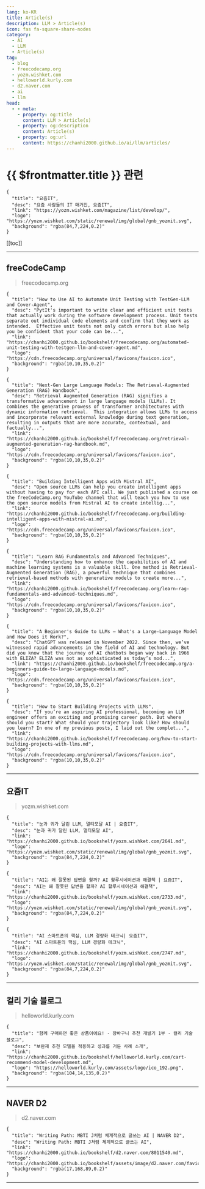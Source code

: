 ```yaml
---
lang: ko-KR
title: Article(s)
description: LLM > Article(s)
icon: fas fa-square-share-nodes
category:
  - AI
  - LLM
  - Article(s)
tag: 
  - blog
  - freecodecamp.org
  - yozm.wishket.com
  - helloworld.kurly.com
  - d2.naver.com
  - ai
  - llm
head:
  - - meta:
    - property: og:title
      content: LLM > Article(s)
    - property: og:description
      content: Article(s)
    - property: og:url
      content: https://chanhi2000.github.io/ai/llm/articles/
---
```


# {{ $frontmatter.title }} 관련

<SiteInfo
  name="freeCodeCamp Programming Tutorials: Python, JavaScript, Git & More"
  desc="Browse thousands of programming tutorials written by experts. Learn Web Development, Data Science, DevOps, Security, and get developer career advice."
  url="https://freecodecamp.org/news/"
  logo="https://cdn.freecodecamp.org/universal/favicons/favicon.ico"
  preview="https://cdn.freecodecamp.org/platform/universal/fcc_meta_1920X1080-indigo.png"/>

```component VPCard
{
  "title": "요즘IT", 
  "desc": "요즘 사람들의 IT 매거진, 요즘IT", 
  "link": "https://yozm.wishket.com/magazine/list/develop/", 
  "logo": "https://yozm.wishket.com/static/renewal/img/global/gnb_yozmit.svg", 
  "background": "rgba(84,7,224,0.2)"
}
```

<SiteInfo
  name="컬리 기술 블로그"
  desc="컬리 기술 블로그"
  url="https://helloworld.kurly.com/"
  logo="https://helloworld.kurly.com/assets/logo/ico_192.png"
  preview="http://thefarmersfront.github.io/assets/logo-square.png"/>

<SiteInfo
  name="NAVER D2"
  desc=""
  url="https://d2.naver.com"
  logo="https://chanhi2000.github.io/bookshelf/assets/image/d2.naver.com/favicon.ico"
  preview="https://chanhi2000.github.io/bookshelf/assets/image/d2.naver.com/sitebanner.png"/>

[[toc]]

---

## <FontIcon icon="fa-brands fa-free-code-camp"/>freeCodeCamp

> freecodecamp.org

```component VPCard
{
  "title": "How to Use AI to Automate Unit Testing with TestGen-LLM and Cover-Agent",
  "desc": "PytIt's important to write clear and efficient unit tests that actually work during the software development process. Unit tests separate out individual code elements and confirm that they work as intended.  Effective unit tests not only catch errors but also help you be confident that your code can be...",
  "link": "https://chanhi2000.github.io/bookshelf/freecodecamp.org/automated-unit-testing-with-testgen-llm-and-cover-agent.md",
  "logo": "https://cdn.freecodecamp.org/universal/favicons/favicon.ico",
  "background": "rgba(10,10,35,0.2)"
}
```

```component VPCard
{
  "title": "Next-Gen Large Language Models: The Retrieval-Augmented Generation (RAG) Handbook",
  "desc": "Retrieval Augmented Generation (RAG) signifies a transformative advancement in large language models (LLMs). It combines the generative prowess of transformer architectures with dynamic information retrieval.  This integration allows LLMs to access and incorporate relevant external knowledge during text generation, resulting in outputs that are more accurate, contextual, and factually...",
  "link": "https://chanhi2000.github.io/bookshelf/freecodecamp.org/retrieval-augmented-generation-rag-handbook.md",
  "logo": "https://cdn.freecodecamp.org/universal/favicons/favicon.ico",
  "background": "rgba(10,10,35,0.2)"
}
```

```component VPCard
{
  "title": "Building Intelligent Apps with Mistral AI",
  "desc": "Open source LLMs can help you create intelligent apps without having to pay for each API call. We just published a course on the freeCodeCamp.org YouTube channel that will teach you how to use the open source models from Mistral AI to create intellig...",
  "link": "https://chanhi2000.github.io/bookshelf/freecodecamp.org/building-intelligent-apps-with-mistral-ai.md",
  "logo": "https://cdn.freecodecamp.org/universal/favicons/favicon.ico",
  "background": "rgba(10,10,35,0.2)"
}
```

```component VPCard
{
  "title": "Learn RAG Fundamentals and Advanced Techniques",
  "desc": "Understanding how to enhance the capabilities of AI and machine learning systems is a valuable skill. One method is Retrieval-Augmented Generation (RAG), a powerful technique that combines retrieval-based methods with generative models to create more...",
  "link": "https://chanhi2000.github.io/bookshelf/freecodecamp.org/learn-rag-fundamentals-and-advanced-techniques.md",
  "logo": "https://cdn.freecodecamp.org/universal/favicons/favicon.ico",
  "background": "rgba(10,10,35,0.2)"
}
```

```component VPCard
{
  "title": "A Beginner's Guide to LLMs – What's a Large-Language Model and How Does it Work?",
  "desc": "ChatGPT was released in November 2022. Since then, we’ve witnessed rapid advancements in the field of AI and technology. But did you know that the journey of AI chatbots began way back in 1966 with ELIZA? ELIZA was not as sophisticated as today’s mod...",
  "link": "https://chanhi2000.github.io/bookshelf/freecodecamp.org/a-beginners-guide-to-large-language-models.md",
  "logo": "https://cdn.freecodecamp.org/universal/favicons/favicon.ico",
  "background": "rgba(10,10,35,0.2)"
}
```
```component VPCard
{
  "title": "How to Start Building Projects with LLMs",
  "desc": "If you’re an aspiring AI professional, becoming an LLM engineer offers an exciting and promising career path. But where should you start? What should your trajectory look like? How should you learn? In one of my previous posts, I laid out the complet...",
  "link": "https://chanhi2000.github.io/bookshelf/freecodecamp.org/how-to-start-building-projects-with-llms.md",
  "logo": "https://cdn.freecodecamp.org/universal/favicons/favicon.ico",
  "background": "rgba(10,10,35,0.2)"
}
```

<!-- END: freecodecamp.org -->

---

## 요즘IT

> yozm.wishket.com

```component VPCard
{
  "title": "눈과 귀가 달린 LLM, 멀티모달 AI | 요즘IT",
  "desc": "눈과 귀가 달린 LLM, 멀티모달 AI",
  "link": "https://chanhi2000.github.io/bookshelf/yozm.wishket.com/2641.md",
  "logo": "https://yozm.wishket.com/static/renewal/img/global/gnb_yozmit.svg", 
  "background": "rgba(84,7,224,0.2)"
}
```

```component VPCard
{
  "title": "AI는 왜 잘못된 답변을 할까? AI 할루시네이션과 해결책 | 요즘IT",
  "desc": "AI는 왜 잘못된 답변을 할까? AI 할루시네이션과 해결책",
  "link": "https://chanhi2000.github.io/bookshelf/yozm.wishket.com/2733.md",
  "logo": "https://yozm.wishket.com/static/renewal/img/global/gnb_yozmit.svg", 
  "background": "rgba(84,7,224,0.2)"
}
```

```component VPCard
{
  "title": "AI 스마트폰의 핵심, LLM 경량화 테크닉| 요즘IT",
  "desc": "AI 스마트폰의 핵심, LLM 경량화 테크닉",
  "link": "https://chanhi2000.github.io/bookshelf/yozm.wishket.com/2747.md",
  "logo": "https://yozm.wishket.com/static/renewal/img/global/gnb_yozmit.svg", 
  "background": "rgba(84,7,224,0.2)"
}
```

<!-- END: yozm.wishket.com -->

---

## 컬리 기술 블로그

> helloworld.kurly.com

```component VPCard
{
  "title": "함께 구매하면 좋은 상품이에요! - 장바구니 추천 개발기 1부 - 컬리 기술 블로그",
  "desc": "보완재 추천 모델을 적용하고 성과를 거둔 사례 소개",
  "link": "https://chanhi2000.github.io/bookshelf/helloworld.kurly.com/cart-recommend-model-development.md",
  "logo": "https://helloworld.kurly.com/assets/logo/ico_192.png",
  "background": "rgba(104,14,135,0.2)"
}
```

<!-- END: helloworld.kurly.com -->

---

## <FontIcon icon="iconfont icon-naver"/>NAVER D2

> d2.naver.com

```component VPCard
{
  "title": "Writing Path: MBTI J처럼 체계적으로 글쓰는 AI | NAVER D2",
  "desc": "Writing Path: MBTI J처럼 체계적으로 글쓰는 AI",
  "link": "https://chanhi2000.github.io/bookshelf/d2.naver.com/8011540.md",
  "logo": "https://chanhi2000.github.io/bookshelf/assets/image/d2.naver.com/favicon.ico",
  "background": "rgba(17,168,89,0.2)"
}
```

<!-- END: d2.naver.com -->

---

<TagLinks />